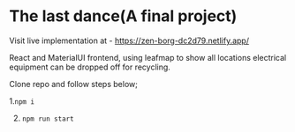 # The last dance(A final project)

Visit live implementation at - https://zen-borg-dc2d79.netlify.app/

React and MaterialUI frontend, using leafmap to show all locations electrical equipment can be dropped off for recycling.

Clone repo and follow steps below;

1.`npm i`

2. `npm run start`